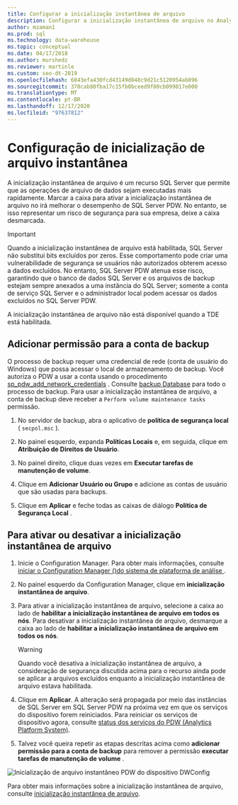 ```yaml
---
title: Configurar a inicialização instantânea de arquivo
description: Configurar a inicialização instantânea de arquivo no Analytics Platform System. A inicialização instantânea de arquivo é um recurso SQL Server que permite que as operações de arquivo de dados sejam executadas mais rapidamente.
author: mzaman1
ms.prod: sql
ms.technology: data-warehouse
ms.topic: conceptual
ms.date: 04/17/2018
ms.author: murshedz
ms.reviewer: martinle
ms.custom: seo-dt-2019
ms.openlocfilehash: 6843efa430fcd43149d048c9d21c5120954ab896
ms.sourcegitcommit: 370cab80fba17c15fb0bceed9f80cb099017e000
ms.translationtype: MT
ms.contentlocale: pt-BR
ms.lasthandoff: 12/17/2020
ms.locfileid: "97637812"
---
```

# <a name="instant-file-initialization-configuration"></a>Configuração de inicialização de arquivo instantânea
A inicialização instantânea de arquivo é um recurso SQL Server que permite que as operações de arquivo de dados sejam executadas mais rapidamente. Marcar a caixa para ativar a inicialização instantânea de arquivo no irá melhorar o desempenho de SQL Server PDW. No entanto, se isso representar um risco de segurança para sua empresa, deixe a caixa desmarcada.  
  
> [!IMPORTANT]  
> Quando a inicialização instantânea de arquivo está habilitada, SQL Server não substitui bits excluídos por zeros.  Esse comportamento pode criar uma vulnerabilidade de segurança se usuários não autorizados obterem acesso a dados excluídos. No entanto, SQL Server PDW atenua esse risco, garantindo que o banco de dados SQL Server e os arquivos de backup estejam sempre anexados a uma instância do SQL Server; somente a conta de serviço SQL Server e o administrador local podem acessar os dados excluídos no SQL Server PDW.  
  
A inicialização instantânea de arquivo não está disponível quando a TDE está habilitada.  
  
## <a name="add-permission-for-the-backup-account"></a>Adicionar permissão para a conta de backup  
O processo de backup requer uma credencial de rede (conta de usuário do Windows) que possa acessar o local de armazenamento de backup. Você autoriza o PDW a usar a conta usando o procedimento [sp_pdw_add_network_credentials](../relational-databases/system-stored-procedures/sp-pdw-add-network-credentials-sql-data-warehouse.md) . Consulte [backup Database](../t-sql/statements/backup-transact-sql.md) para todo o processo de backup. Para usar a inicialização instantânea de arquivo, a conta de backup deve receber a `Perform volume maintenance tasks` permissão.  
  
1.  No servidor de backup, abra o aplicativo de **política de segurança local** ( `secpol.msc` ).  
  
2.  No painel esquerdo, expanda **Políticas Locais** e, em seguida, clique em **Atribuição de Direitos de Usuário**.  
  
3.  No painel direito, clique duas vezes em **Executar tarefas de manutenção de volume**.  
  
4.  Clique em **Adicionar Usuário ou Grupo** e adicione as contas de usuário que são usadas ​​para backups.  
  
5.  Clique em **Aplicar** e feche todas as caixas de diálogo **Política de Segurança Local** .  
  
## <a name="to-turn-instant-file-initialization-on-or-off"></a>Para ativar ou desativar a inicialização instantânea de arquivo  
  
1.  Inicie o Configuration Manager. Para obter mais informações, consulte [iniciar o Configuration Manager &#40;&#41;do sistema de plataforma de análise ](launch-the-configuration-manager.md).  
  
2.  No painel esquerdo da Configuration Manager, clique em **inicialização instantânea de arquivo**.  
  
3.  Para ativar a inicialização instantânea de arquivo, selecione a caixa ao lado de **habilitar a inicialização instantânea de arquivo em todos os nós**. Para desativar a inicialização instantânea de arquivo, desmarque a caixa ao lado de **habilitar a inicialização instantânea de arquivo em todos os nós**.  
  
    > [!WARNING]  
    > Quando você desativa a inicialização instantânea de arquivo, a consideração de segurança discutida acima para o recurso ainda pode se aplicar a arquivos excluídos enquanto a inicialização instantânea de arquivo estava habilitada.  
  
4.  Clique em **Aplicar**. A alteração será propagada por meio das instâncias de SQL Server em SQL Server PDW na próxima vez em que os serviços do dispositivo forem reiniciados. Para reiniciar os serviços de dispositivo agora, consulte [status dos serviços do PDW &#40;Analytics Platform System&#41;](pdw-services-status.md).  
  
5.  Talvez você queira repetir as etapas descritas acima como **adicionar permissão para a conta de backup** para remover a permissão **executar tarefas de manutenção de volume** .  
  
![Inicialização de arquivo instantâneo PDW do dispositivo DWConfig](./media/instant-file-initialization-configuration/SQL_Server_PDW_DWConfig_ApplPDWInstant.png "SQL_Server_PDW_DWConfig_ApplPDWInstant")  
  
Para obter mais informações sobre a inicialização instantânea de arquivo, consulte [inicialização instantânea de arquivo](/previous-versions/sql/sql-server-2008-r2/ms175935(v=sql.105)).  
